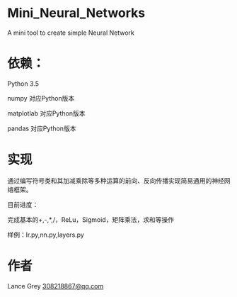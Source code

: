 # Mini_Neural_Networks
A mini tool to create simple Neural Network

# 依赖：
Python 3.5 

numpy 对应Python版本

matplotlab 对应Python版本

pandas 对应Python版本

# 实现
通过编写符号类和其加减乘除等多种运算的前向、反向传播实现简易通用的神经网络框架。

目前进度：

完成基本的+,-,*,/，ReLu，Sigmoid，矩阵乘法，求和等操作

样例：lr.py,nn.py,layers.py

# 作者
Lance Grey
308218867@qq.com
